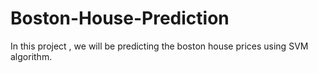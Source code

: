 # Boston-House-Prediction
In this project , we will be predicting the boston house prices using SVM algorithm.
